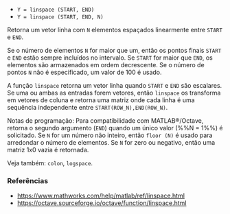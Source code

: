 * `Y = linspace (START, END)`
* `Y = linspace (START, END, N)`

Retorna um vetor linha com `N` elementos espaçados linearmente entre `START`
e `END`.

Se o número de elementos `N` for maior que um, então os pontos finais
`START` e `END` estão sempre incluídos no intervalo. Se `START` for
maior que `END`, os elementos são armazenados em ordem decrescente. Se
o número de pontos `N` não é especificado, um valor de 100 é usado.

A função `linspace` retorna um vetor linha quando `START` e
`END` são escalares. Se uma ou ambas as entradas forem vetores, então
`linspace` os transforma em vetores de coluna e retorna uma matriz
onde cada linha é uma sequência independente entre
`START(ROW_N),END(ROW_N)`.

Notas de programação: Para compatibilidade com MATLAB&reg;/Octave, retorna o segundo
argumento (`END`) quando um único valor (%%N = 1%%) é solicitado. Se `N` for
um número não inteiro, então `floor (N)` é usado para arredondar o número de
elementos. Se `N` for zero ou negativo, então uma matriz 1x0 vazia é
retornada.

Veja também: `colon`, `logspace`.

### Referências

* https://www.mathworks.com/help/matlab/ref/linspace.html
* https://octave.sourceforge.io/octave/function/linspace.html
